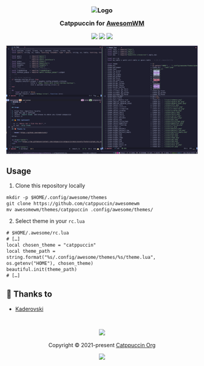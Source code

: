<h3 align="center">
	<img src="https://raw.githubusercontent.com/catppuccin/catppuccin/main/assets/logos/exports/1544x1544_circle.png" width="100" alt="Logo"/><br/>
	<img src="https://raw.githubusercontent.com/catppuccin/catppuccin/main/assets/misc/transparent.png" height="30" width="0px"/>
	Catppuccin for <a href="https://github.com/catppuccin/awesomewm">AwesomWM</a>
	<img src="https://raw.githubusercontent.com/catppuccin/catppuccin/main/assets/misc/transparent.png" height="30" width="0px"/>
</h3>

<p align="center">
	<a href="https://github.com/catppuccin/awesomewm/stargazers"><img src="https://img.shields.io/github/stars/catppuccin/awesomewm?colorA=363a4f&colorB=b7bdf8&style=for-the-badge"></a>
	<a href="https://github.com/catppuccin/awesomewm/issues"><img src="https://img.shields.io/github/issues/catppuccin/awesomewm?colorA=363a4f&colorB=f5a97f&style=for-the-badge"></a>
	<a href="https://github.com/catppuccin/awesomewm/contributors"><img src="https://img.shields.io/github/contributors/catppuccin/awesomewm?colorA=363a4f&colorB=a6da95&style=for-the-badge"></a>
</p>

<p align="center">
	<img src="assets/demo.png"/>
</p>

## Usage

1. Clone this repository locally
```shell
mkdir -p $HOME/.config/awesome/themes
git clone https://github.com/catppuccin/awesomewm
mv awesomewm/themes/catppuccin .config/awesome/themes/
```
2. Select theme in your `rc.lua`
```shell
# $HOME/.awesome/rc.lua
# […]
local chosen_theme = "catppuccin"
local theme_path = string.format("%s/.config/awesome/themes/%s/theme.lua", os.getenv("HOME"), chosen_theme)
beautiful.init(theme_path)
# […]
```

## 💝 Thanks to

- [Kaderovski](https://github.com/kaderovski)

&nbsp;

<p align="center">
	<img src="https://raw.githubusercontent.com/catppuccin/catppuccin/main/assets/footers/gray0_ctp_on_line.svg?sanitize=true" />
</p>

<p align="center">
	Copyright &copy; 2021-present <a href="https://github.com/catppuccin" target="_blank">Catppuccin Org</a>
</p>

<p align="center">
	<a href="https://github.com/catppuccin/catppuccin/blob/main/LICENSE"><img src="https://img.shields.io/static/v1.svg?style=for-the-badge&label=License&message=MIT&logoColor=d9e0ee&colorA=363a4f&colorB=b7bdf8"/></a>
</p>
